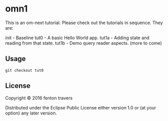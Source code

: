 # omn1

This is an om-next tutorial.  Please check out the tutorials in sequence.  They are:

  init - Baseline
  tut0 - A basic Hello World app.
  tut1a - Adding state and reading from that state.
  tut1b - Demo query reader aspects.
  (more to come)

## Usage

    git checkout tut0

## License

Copyright © 2016 fenton travers

Distributed under the Eclipse Public License either version 1.0 or (at
your option) any later version.
